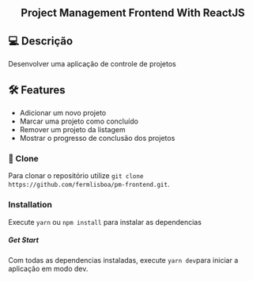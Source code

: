 <h2 align="center">Project Management Frontend With ReactJS</h2>


## 💻 Descrição

Desenvolver uma aplicação de controle de projetos

## 🛠️ Features

- Adicionar um novo projeto
- Marcar uma projeto como concluído
- Remover um projeto da listagem
- Mostrar o progresso de conclusão dos projetos

### 📝 Clone

Para clonar o repositório utilize `git clone https://github.com/fermlisboa/pm-frontend.git`.

### Installation

Execute `yarn` ou `npm install` para instalar as dependencias

##### Get Start

Com todas as dependencias instaladas, execute `yarn dev`para iniciar a aplicação em modo dev.